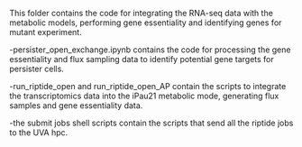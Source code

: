 This folder contains the code for integrating the RNA-seq data with the metabolic models, performing gene essentiality and identifying genes for mutant experiment.

-persister_open_exchange.ipynb contains the code for processing the gene essentiality and flux sampling data to identify potential gene targets for persister cells.

-run_riptide_open and run_riptide_open_AP contain the scripts to integrate the transcriptomics data into the iPau21 metabolic mode, generating flux samples and gene essentiality data.

-the submit jobs shell scripts contain the scripts that send all the riptide jobs to the UVA hpc.
